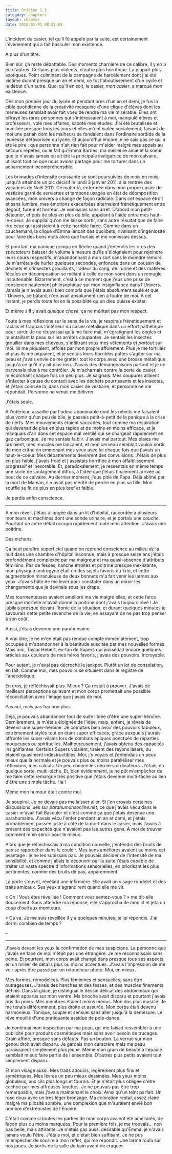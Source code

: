 ```yaml
---
title: Origine 1.1
category: chapters
layout: chapter
date: 2018-01-01 08:01:01
---
```


L'incident du casier, tel qu'il fû appelé par la suite, est certainement l'évènement qui a fait basculer mon existence. 

A plus d'un titre. 

Bien sûr, ça reste débattable. Des moments charnière de ce calibre, il y en a eu d'autres. Certains plus violents, d'autre plus horrifique. La plupart plus… exotiques. Point culminant de la campagne de harcèlement dont j'ai été victime durant presque un an et demi, ce fut l'aboutissement d'un cycle et le début d'un autre. Quoi qu'il en soit, le casier, *mon casier*, a marqué mon existence.

Dès mon premier jour du lycée et pendant près d'un an et demi, je fus la cible quotidienne de la créativité mesquine d'une clique d'élèves dont les meneuses semblait avoir fait voeu de rendre ma vie misérable. Elles ont effrayé les rares personnes qui s'intéressaient à moi, manipulé élèves et professeurs, volé mes affaires, saboté mes études. J'ai été brutalisée et humiliée presque tous les jours et elles m'ont isolée socialement, faisant de moi une pariah dont les malheurs se fondaient dans l'ordinaire sordide de la jeunesse défavorisée du lycée. Et aujourd'hui encore je ne sais pas ce qui a été le pire : que personne n'ait rien fait pour m'aider malgré mes appels au secours répétés, ou le fait qu'Emma Barnes, ma meilleure amie et la soeur que je n'avais jamais eu ait été la principale instigatrice de mon calvaire, utilisant tout ce que nous avions partagé pour me torturer dans un acharnement incompréhensible.

Les brimades d'intensité croissante se sont poursuivies de mois en mois, jusqu'à atteindre un pic décisif le lundi 3 janvier 2011, à la rentrée des vacances de Noël 2011. Ce matin-là, enfermée dans mon propre casier de vestiaire garni de serviettes et tampons usagés en état de déomposition avancées, mon univers a changé de façon radicale. Dans cet espace étroit et sans lumière, mes émotions exacerbées alternaient frénétiquement entre dégoût, fureur et horreur. Je vomissais sans arrêt. D'abord mon petit-déjeuner, et puis de plus en plus de bile, appelant à l'aide entre mes haut-le-coeur. Je suppliai qu'on me laisse sortir, sans autre résultat que de faire rire ceux qui assistaient à cette horrible farce. Comme dans un cauchemard, la clique d'Emma lancait des quolibets, rivalisant d'ingéniosité pour faire des bons mots alors que hurlais et me vomissais dessus.

Et pourtant ma panique grimpa en flèche quand j'entendis les rires des *spectateurs* baisser de volume à mesure qu'ils s'éloignaient pour rejoindre leurs cours respectifs, m'abandonnant à mon sort sans le moindre remors. Je m'arrêtais de hurler quelques secondes, enfoncée dans un coussin de déchets et d'insectes grouillants, l'odeur du sang, de l'urine et des matières fécales en décomposition se mélant à celle de mon vomi dans un remugle insoutenable. Bizarrement, c'est à ce moment que j'eus une prise de consience hautement philosophique sur mon insignifiance dans l'Univers. Jamais je n'avais aussi bien compris que j'étais absolument seule et que l'Univers, ce bâtard, n'en avait absolument rien à foutre de moi. À cet instant, je perdis toute foi en la possiblité qu'un dieu puisse exister.

Et même s'il y avait *quelque chose*, ça ne méritait pas mon respect.

Toute à mes réflexions sur le sens de la vie, je respirais frénetiquement et raclais et frappais l'intérieur du casier métallique dans un effort pathétique pour sortir. Je ne réussissai qu'à me faire mal, m'égratignant les ongles et m'entaillant la peau sur les arrêtes coupantes. Je sentais les insectes grouiller dans mes cheveux, s'infiltrant *sous* mes vêtements et *partout* sur moi. Ils me piquaient, affolés par mon propre affolement. Plus je me tortillais et plus ils me piquaient, et je sentais leurs horribles pattes s'agiter sur ma peau et j'avais envie de me gratter tout le corps avec une brosse métallique jusqu'à ce qu'il n'y ait plus rien. J'avais des démangeaisons partout et je ne parvenais plus à me contrôler. Je m'acharnais contre la porte du casier, m'écorchant chaque fois un peu plus. Je saignais. Mes coupures allaient s'infecter à cause du contact avec les déchets pourrissants et les insectes, et j'étais coincée là, dans mon casier de vestiaire, et personne ne me répondait. Personne ne venait me délivrer.

J'étais seule.

À l'intérieur, assaillie par l'odeur abominable dont les relents me faisaient plus vomir qu'un peu de bile, je passais petit-à-petit de la panique à la crise de nerfs. Mes mouvements étaient saccadés, tout comme ma respiration qui devenait de plus en plus rapide et de moins en moins efficace, et je manquais d'air dans cet espace mal ventilé qui se chargeait rapidement en gaz carbonique. Je me sentais faiblir. J'avais mal partout. Mes plaies me brûlaient, mes muscles me lançaient, et mon cerveau semblait vouloir sortir de mon crâne en emmenant mes yeux avec lui chaque fois que j'avais un haut-le-coeur. Mes débattements devinrent des convulsions. J'étais de plus en plus faible, j'avais froid et j'assistais horrifiée à mon affaiblissement progressif et inexorable. Et, paradoxalement, je ressentais en même temps une sorte de soulagement diffus, à l'idée que j'étais finalement arrivée au bout de ce calvaire. Au dernier moment, j'eus pitié de Papa. Déjà abîmé par la mort de Maman, il n'avait pas mérité de perdre en plus sa fille. Mon souffle se fit de plus en plus bref et faible.

Je perdis enfin conscience.

---

À mon réveil, j'étais allongée dans un lit d'hôpital, raccordée à plusieurs moniteurs et machines dont une sonde urinaire, et je portais une *couche*. Pourtant un autre détail occupa rapidement toute mon attention. J'avais une poitrine.

Des nichons.

Ça peut paraître superficiel quand on reprend conscience au milieu de la nuit dans une chambre d'hôpital inconnue, mais à presque seize ans j'étais profondément complexée par ma maigreur et ma quasi-absence d'attributs féminins. Pas de fesses, hanche étroites et poitrine presque inexistante, mon physique androgyne était un des sujets favoris du Trio, et cette augmentation miraculeuse de deux bonnets m'a fait venir les larmes aux yeux. J'avais hâte de me lever pour constater dans un miroir les changements que je devinais sous les draps.

Mes tourmenteuses avaient amélioré ma vie malgré elles, et cette farce presque mortelle m'avait donné la poitrine dont j'avais toujours rêvé&nbsp;! Je jubilais presque devant l'ironie de la situation, et durant quelques minutes je savourais cette petite revanche de la vie, en essayant de ne pas trop penser à son coût.

Aussi, j'étais devenue une parahumaine.

À vrai dire, je ne m'en était pas rendue compte immédiatement, trop occupée à m'abandonner à la béatitude suscitée par mes nouvelles formes. Mais moi, Taylor Hebert, ex-fan de Supers qui possédait encore quelques articles  aux couleurs de mes héros favoris, j'avais des pouvoirs. Incroyable.

Pour autant, je n'avai pas décroché le jackpot. Plutôt un lot de consolation, en fait. Comme moi, mes pouvoirs se situaient dans le registre de l'anecdotique.

En gros, je réfléchissait plus. Mieux ? Ça restait à prouver. J'avais de meilleurs perceptions qu'avant et mon corps promettait une possible réconciliation avec l'image que j'avais de moi.

Pas nul, mais pas top non plus.

Déjà, je pouvais abandonner tout de suite l'idée d'être une super-héroïne. Dernièrement, je m'étais éloignée de l'idée, mais, enfant, je rêvais de devenir une super-héroïne. Je comptais bien avoir des pouvoirs fabuleux, extrêmement stylés tout en étant super efficaces, grâce auxquels j'aurais affronté les super-vilains lors de combats épiques ponctués de réparties moqueuses ou spirituelles. Malheureusement, j'avais obtenu des capacités insignifiantes. Certains Supers volaient, tiraient des rayons lasers, ou étaient quasiment indestructibles. Moi, j'y voyais et j'entendais un peux mieux que la normale et je pouvais plus ou moins paralléliser mes réflexions, mes calculs. Un peu comme les derniers ordinateurs. J'étais, en quelque sorte, multi-tâche. Et, bien évidemment, je ne pût m'empêcher de me faire cette remarque très positive que j'étais devenue multi-tâche au lien d'être une simple tâche. Ha !

Même mon humour était contre moi.

Je soupirai. Je ne devais pas me laisser aller. Si j'en croyais certaines discussions lues sur *parahumansonline.net*, ce que j'avais vécu dans le casier m'avait fait Basculer et c'est comme ça que j'étais devenue une parahumaine. J'avais vécu l'enfer pendant un an et demi, et j'étais probablement passée juste à côté de la mort dans le casier, mais j'avais à présent des capacités que n'avaient pas les autres gens. À moi de trouver comment m'en servir pour le mieux.

Alors que je réfléchissais à ma condition nouvelle, j'entendis des bruits de pas se rapprocher dans le couloir. Mes sens améliorés avaient au moins cet avantage : je ne les subissais pas. Je pouvais décider de l'intensité de ma sensibilité, et comme j'allais le découvrir par la suite j'étais capable de traiter un vaste spectre d'informations sensorielles, en priorisant les plus pertinentes, comme des bruits de pas, apparemment.

La porte s'ouvrit, révélant une infirmière. Elle avait un visage rondelet et des traits amicaux. Ses yeux s'agrandirent quand elle me vit.

«&nbsp;Oh ! Vous êtes réveillée ! Comment vous sentez-vous ?&nbsp;» me dit-elle doucement. Sans attendre ma réponse, elle s'approcha de mon lit et jeta un coup d'oeil aux moniteurs.

«&nbsp;Ça va. Je me suis réveillée il y a quelques minutes, je lui répondis. J'ai dormi combien de temps ?

–  




---

J'avais devant les yeux la confirmation de mes suspicions. La personne que j'avais en face de moi n'était pas une étrangère. Je me reconnaissais sans peine. Et pourtant, mon corps avait changé dans presque tous ses aspects, en un millier de détails plus ou moins accentués. J'avais l'impression de me voir après être passé par un retoucheur photo. Moi, en mieux.

Mes formes, remodelées. Plus féminines et sensuelles, sans être outrageuses. J'avais des hanches et des fesses, et des muscles finements définis. Dans la glace, je distinguai le dessin délicat des abdominaux qui étaient apparus sur mon ventre. Ma brioche avait disparu et pourtant j'avais pris du poids. Mes membres étaient moins menus. Mon dos plus musclé. Je me tenais différemment, plus droite et assurée. Mon corps était devenu harmonieux. Tonique, souple et sensuel sans aller jusqu'à la démesure. Le rêve mouillé d'une pratiquante assidue de pole-dance.  

Je continuai mon inspection par ma peau, qui me faisait ressembler à une publicité pour produits cosmétiques mais sans avoir besoin de trucages. Grain affiné, presque sans défauts. Pas *un* bouton. La verrue sur mon genou droit avait disparu. Je gardais mon caractère mais ma peau paraissaient simplement plus jeune. Même mon grain de beauté à l'épaule semblait mieux faire partie de l'ensemble. D'autres plus petits avaient tout simplement disparu. 

Et mon visage aussi. Mes traits adoucis, légèrement plus fins et symétriques. Mes lèvres un peu mieux dessinées. Mes yeux moins globuleux, aux cils plus longs et fournis. Et je n'était plus obligée d'être cachée par mes affreuses lunettes. Je ne pouvais pas être trop remarquable, mais j'avais maintenant le choix. Ainsi qu'un teint parfait. Un rose doux avec un très léger bronzage. Ma coloration restait assez claire malgré ma pilosité sombre, une complexion que m'auraient envié bon nombre d'extrémistes de l'Empire. 

C'était comme si toutes les parties de mon corps avaient été améliorés, de façon plus ou moins marquées. Pour la première fois, je me trouvais… non pas belle, mais attirante. Je n'étais pas aussi désirable qu'Emma, je n'avais jamais voulu l'être. J'étais moi, et c'etait bien suffisant. Je ne pus m'empêcher de sourire à mon reflet, qui me répondit. Une larme roula sur nos joues. Je sortis de la salle de bain avant de craquer.